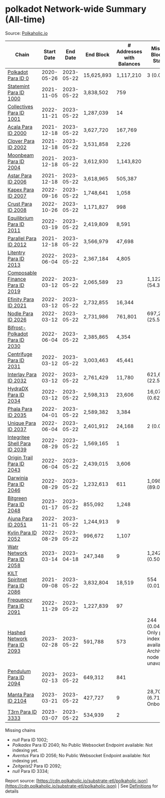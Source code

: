 # polkadot Network-wide Summary (All-time)

Source: [Polkaholic.io](https://polkaholic.io)


| Chain            | Start Date | End Date | End Block | # Addresses with Balances | Missing Blocks / Status |
| ---------------- | ---------- | ---------| --------- | ------------------------- | ----------------------- |
| [Polkadot Para ID 0](/polkadot/0-polkadot) | 2020-05-26 | 2023-05-22 | 15,625,893 |  1,117,210 | 3 (0.00%)  |
| [Statemint Para ID 1000](/polkadot/1000-statemint) | 2021-11-05 | 2023-05-22 | 3,838,502 |  759 |    |
| [Collectives Para ID 1001](/polkadot/1001-collectives) | 2022-11-21 | 2023-05-22 | 1,287,039 |  14 |    |
| [Acala Para ID 2000](/polkadot/2000-acala) | 2021-12-18 | 2023-05-22 | 3,627,720 |  167,769 |    |
| [Clover Para ID 2002](/polkadot/2002-clover) | 2021-12-18 | 2023-05-22 | 3,531,858 |  2,226 |    |
| [Moonbeam Para ID 2004](/polkadot/2004-moonbeam) | 2021-12-18 | 2023-05-22 | 3,612,930 |  1,143,820 |    |
| [Astar Para ID 2006](/polkadot/2006-astar) | 2021-12-18 | 2023-05-22 | 3,618,965 |  505,387 |    |
| [Kapex Para ID 2007](/polkadot/2007-kapex) | 2022-09-16 | 2023-05-22 | 1,748,641 |  1,058 |    |
| [Crust Para ID 2008](/polkadot/2008-crust) | 2022-10-26 | 2023-05-22 | 1,171,827 |  998 |    |
| [Equilibrium Para ID 2011](/polkadot/2011-equilibrium) | 2022-03-19 | 2023-05-22 | 2,419,809 |  8,591 |    |
| [Parallel Para ID 2012](/polkadot/2012-parallel) | 2021-12-18 | 2023-05-22 | 3,566,979 |  47,698 |    |
| [Litentry Para ID 2013](/polkadot/2013-litentry) | 2022-06-04 | 2023-05-22 | 2,367,184 |  4,805 |    |
| [Composable Finance Para ID 2019](/polkadot/2019-composable) | 2022-03-12 | 2023-05-22 | 2,065,589 |  23 | 1,122,390 (54.34%)  |
| [Efinity Para ID 2021](/polkadot/2021-efinity) | 2022-03-12 | 2023-05-22 | 2,732,855 |  16,344 |    |
| [Nodle Para ID 2026](/polkadot/2026-nodle) | 2022-03-12 | 2023-05-22 | 2,731,986 |  761,801 | 697,249 (25.52%)  |
| [Bifrost-Polkadot Para ID 2030](/polkadot/2030-bifrost-dot) | 2022-06-04 | 2023-05-22 | 2,385,865 |  4,354 |    |
| [Centrifuge Para ID 2031](/polkadot/2031-centrifuge) | 2022-03-12 | 2023-05-22 | 3,003,463 |  45,441 |    |
| [Interlay Para ID 2032](/polkadot/2032-interlay) | 2022-03-12 | 2023-05-22 | 2,761,429 |  11,780 | 621,626 (22.51%)  |
| [HydraDX Para ID 2034](/polkadot/2034-hydradx) | 2022-03-12 | 2023-05-22 | 2,598,313 |  23,606 | 16,073 (0.62%)  |
| [Phala Para ID 2035](/polkadot/2035-phala) | 2022-04-01 | 2023-05-22 | 2,589,382 |  3,384 |    |
| [Unique Para ID 2037](/polkadot/2037-unique) | 2022-06-04 | 2023-05-22 | 2,401,912 |  24,168 | 2 (0.00%)  |
| [Integritee Shell Para ID 2039](/polkadot/2039-integritee-shell) | 2022-08-29 | 2023-05-22 | 1,569,165 |  1 |    |
| [Origin Trail Para ID 2043](/polkadot/2043-origintrail) | 2022-06-04 | 2023-05-22 | 2,439,015 |  3,606 |    |
| [Darwinia Para ID 2046](/polkadot/2046-darwinia) | 2022-08-29 | 2023-05-22 | 1,232,613 |  611 | 1,098,047 (89.08%)  |
| [Bitgreen Para ID 2048](/polkadot/2048-bitgreen) | 2023-01-17 | 2023-05-22 | 855,092 |  1,248 |    |
| [Ajuna Para ID 2051](/polkadot/2051-ajuna) | 2022-11-21 | 2023-05-22 | 1,244,913 |  9 |    |
| [Kylin Para ID 2052](/polkadot/2052-kylin) | 2022-08-29 | 2023-05-22 | 996,672 |  1,107 |    |
| [Watr Network Para ID 2058](/polkadot/2058-watr) | 2023-03-14 | 2023-04-18 | 247,348 |  9 | 1,242 (0.50%)  |
| [KILT Spiritnet Para ID 2086](/polkadot/2086-kilt) | 2021-09-08 | 2023-05-22 | 3,832,804 |  18,519 | 554 (0.01%)  |
| [Frequency Para ID 2091](/polkadot/2091-frequency) | 2022-11-29 | 2023-05-22 | 1,227,839 |  97 |    |
| [Hashed Network Para ID 2093](/polkadot/2093-hashed) | 2023-02-28 | 2023-05-22 | 591,788 |  573 | 244 (0.04%) Only partial index available: Archive node unavailable |
| [Pendulum Para ID 2094](/polkadot/2094-pendulum) | 2023-02-13 | 2023-05-22 | 649,312 |  841 |    |
| [Manta Para ID 2104](/polkadot/2104-manta) | 2023-03-21 | 2023-05-22 | 427,727 |  9 | 28,703 (6.71%) Onboarding |
| [T3rn Para ID 3333](/polkadot/3333-t3rn) | 2023-03-07 | 2023-05-22 | 534,939 |  2 |    |

Missing chains


* *null* Para ID 1002; 
* *Polkadex* Para ID 2040; No Public Websocket Endpoint available: Not indexing yet.
* *Aventus* Para ID 2056; No Public Websocket Endpoint available: Not indexing yet.
* *Zeitgeist2* Para ID 2092; 
* *null* Para ID 3334; 

Report source: [https://cdn.polkaholic.io/substrate-etl/polkaholic.json](https://cdn.polkaholic.io/substrate-etl/polkaholic.json) | See [Definitions](/DEFINITIONS.md) for details
